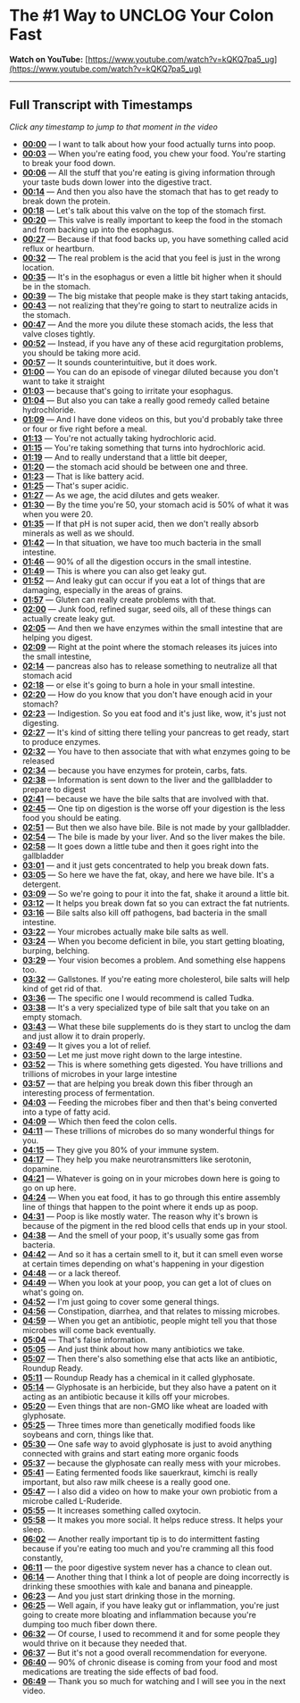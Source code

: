 # The #1 Way to UNCLOG Your Colon Fast

**Watch on YouTube:** [https://www.youtube.com/watch?v=kQKQ7pa5_ug](https://www.youtube.com/watch?v=kQKQ7pa5_ug)

---

## Full Transcript with Timestamps

*Click any timestamp to jump to that moment in the video*

- **[00:00](https://www.youtube.com/watch?v=kQKQ7pa5_ug&t=0s)** — I want to talk about how your food actually turns into poop.
- **[00:03](https://www.youtube.com/watch?v=kQKQ7pa5_ug&t=3s)** — When you're eating food, you chew your food. You're starting to break your food down.
- **[00:06](https://www.youtube.com/watch?v=kQKQ7pa5_ug&t=6s)** — All the stuff that you're eating is giving information through your taste buds down lower into the digestive tract.
- **[00:14](https://www.youtube.com/watch?v=kQKQ7pa5_ug&t=14s)** — And then you also have the stomach that has to get ready to break down the protein.
- **[00:18](https://www.youtube.com/watch?v=kQKQ7pa5_ug&t=18s)** — Let's talk about this valve on the top of the stomach first.
- **[00:20](https://www.youtube.com/watch?v=kQKQ7pa5_ug&t=20s)** — This valve is really important to keep the food in the stomach and from backing up into the esophagus.
- **[00:27](https://www.youtube.com/watch?v=kQKQ7pa5_ug&t=27s)** — Because if that food backs up, you have something called acid reflux or heartburn.
- **[00:32](https://www.youtube.com/watch?v=kQKQ7pa5_ug&t=32s)** — The real problem is the acid that you feel is just in the wrong location.
- **[00:35](https://www.youtube.com/watch?v=kQKQ7pa5_ug&t=35s)** — It's in the esophagus or even a little bit higher when it should be in the stomach.
- **[00:39](https://www.youtube.com/watch?v=kQKQ7pa5_ug&t=39s)** — The big mistake that people make is they start taking antacids,
- **[00:43](https://www.youtube.com/watch?v=kQKQ7pa5_ug&t=43s)** — not realizing that they're going to start to neutralize acids in the stomach.
- **[00:47](https://www.youtube.com/watch?v=kQKQ7pa5_ug&t=47s)** — And the more you dilute these stomach acids, the less that valve closes tightly.
- **[00:52](https://www.youtube.com/watch?v=kQKQ7pa5_ug&t=52s)** — Instead, if you have any of these acid regurgitation problems, you should be taking more acid.
- **[00:57](https://www.youtube.com/watch?v=kQKQ7pa5_ug&t=57s)** — It sounds counterintuitive, but it does work.
- **[01:00](https://www.youtube.com/watch?v=kQKQ7pa5_ug&t=60s)** — You can do an episode of vinegar diluted because you don't want to take it straight
- **[01:03](https://www.youtube.com/watch?v=kQKQ7pa5_ug&t=63s)** — because that's going to irritate your esophagus.
- **[01:04](https://www.youtube.com/watch?v=kQKQ7pa5_ug&t=64s)** — But also you can take a really good remedy called betaine hydrochloride.
- **[01:09](https://www.youtube.com/watch?v=kQKQ7pa5_ug&t=69s)** — And I have done videos on this, but you'd probably take three or four or five right before a meal.
- **[01:13](https://www.youtube.com/watch?v=kQKQ7pa5_ug&t=73s)** — You're not actually taking hydrochloric acid.
- **[01:15](https://www.youtube.com/watch?v=kQKQ7pa5_ug&t=75s)** — You're taking something that turns into hydrochloric acid.
- **[01:19](https://www.youtube.com/watch?v=kQKQ7pa5_ug&t=79s)** — And to really understand that a little bit deeper,
- **[01:20](https://www.youtube.com/watch?v=kQKQ7pa5_ug&t=80s)** — the stomach acid should be between one and three.
- **[01:23](https://www.youtube.com/watch?v=kQKQ7pa5_ug&t=83s)** — That is like battery acid.
- **[01:25](https://www.youtube.com/watch?v=kQKQ7pa5_ug&t=85s)** — That's super acidic.
- **[01:27](https://www.youtube.com/watch?v=kQKQ7pa5_ug&t=87s)** — As we age, the acid dilutes and gets weaker.
- **[01:30](https://www.youtube.com/watch?v=kQKQ7pa5_ug&t=90s)** — By the time you're 50, your stomach acid is 50% of what it was when you were 20.
- **[01:35](https://www.youtube.com/watch?v=kQKQ7pa5_ug&t=95s)** — If that pH is not super acid, then we don't really absorb minerals as well as we should.
- **[01:42](https://www.youtube.com/watch?v=kQKQ7pa5_ug&t=102s)** — In that situation, we have too much bacteria in the small intestine.
- **[01:46](https://www.youtube.com/watch?v=kQKQ7pa5_ug&t=106s)** — 90% of all the digestion occurs in the small intestine.
- **[01:49](https://www.youtube.com/watch?v=kQKQ7pa5_ug&t=109s)** — This is where you can also get leaky gut.
- **[01:52](https://www.youtube.com/watch?v=kQKQ7pa5_ug&t=112s)** — And leaky gut can occur if you eat a lot of things that are damaging, especially in the areas of grains.
- **[01:57](https://www.youtube.com/watch?v=kQKQ7pa5_ug&t=117s)** — Gluten can really create problems with that.
- **[02:00](https://www.youtube.com/watch?v=kQKQ7pa5_ug&t=120s)** — Junk food, refined sugar, seed oils, all of these things can actually create leaky gut.
- **[02:05](https://www.youtube.com/watch?v=kQKQ7pa5_ug&t=125s)** — And then we have enzymes within the small intestine that are helping you digest.
- **[02:09](https://www.youtube.com/watch?v=kQKQ7pa5_ug&t=129s)** — Right at the point where the stomach releases its juices into the small intestine,
- **[02:14](https://www.youtube.com/watch?v=kQKQ7pa5_ug&t=134s)** — pancreas also has to release something to neutralize all that stomach acid
- **[02:18](https://www.youtube.com/watch?v=kQKQ7pa5_ug&t=138s)** — or else it's going to burn a hole in your small intestine.
- **[02:20](https://www.youtube.com/watch?v=kQKQ7pa5_ug&t=140s)** — How do you know that you don't have enough acid in your stomach?
- **[02:23](https://www.youtube.com/watch?v=kQKQ7pa5_ug&t=143s)** — Indigestion. So you eat food and it's just like, wow, it's just not digesting.
- **[02:27](https://www.youtube.com/watch?v=kQKQ7pa5_ug&t=147s)** — It's kind of sitting there telling your pancreas to get ready, start to produce enzymes.
- **[02:32](https://www.youtube.com/watch?v=kQKQ7pa5_ug&t=152s)** — You have to then associate that with what enzymes going to be released
- **[02:34](https://www.youtube.com/watch?v=kQKQ7pa5_ug&t=154s)** — because you have enzymes for protein, carbs, fats.
- **[02:38](https://www.youtube.com/watch?v=kQKQ7pa5_ug&t=158s)** — Information is sent down to the liver and the gallbladder to prepare to digest
- **[02:41](https://www.youtube.com/watch?v=kQKQ7pa5_ug&t=161s)** — because we have the bile salts that are involved with that.
- **[02:45](https://www.youtube.com/watch?v=kQKQ7pa5_ug&t=165s)** — One tip on digestion is the worse off your digestion is the less food you should be eating.
- **[02:51](https://www.youtube.com/watch?v=kQKQ7pa5_ug&t=171s)** — But then we also have bile. Bile is not made by your gallbladder.
- **[02:54](https://www.youtube.com/watch?v=kQKQ7pa5_ug&t=174s)** — The bile is made by your liver. And so the liver makes the bile.
- **[02:58](https://www.youtube.com/watch?v=kQKQ7pa5_ug&t=178s)** — It goes down a little tube and then it goes right into the gallbladder
- **[03:01](https://www.youtube.com/watch?v=kQKQ7pa5_ug&t=181s)** — and it just gets concentrated to help you break down fats.
- **[03:05](https://www.youtube.com/watch?v=kQKQ7pa5_ug&t=185s)** — So here we have the fat, okay, and here we have bile. It's a detergent.
- **[03:09](https://www.youtube.com/watch?v=kQKQ7pa5_ug&t=189s)** — So we're going to pour it into the fat, shake it around a little bit.
- **[03:12](https://www.youtube.com/watch?v=kQKQ7pa5_ug&t=192s)** — It helps you break down fat so you can extract the fat nutrients.
- **[03:16](https://www.youtube.com/watch?v=kQKQ7pa5_ug&t=196s)** — Bile salts also kill off pathogens, bad bacteria in the small intestine.
- **[03:22](https://www.youtube.com/watch?v=kQKQ7pa5_ug&t=202s)** — Your microbes actually make bile salts as well.
- **[03:24](https://www.youtube.com/watch?v=kQKQ7pa5_ug&t=204s)** — When you become deficient in bile, you start getting bloating, burping, belching.
- **[03:29](https://www.youtube.com/watch?v=kQKQ7pa5_ug&t=209s)** — Your vision becomes a problem. And something else happens too.
- **[03:32](https://www.youtube.com/watch?v=kQKQ7pa5_ug&t=212s)** — Gallstones. If you're eating more cholesterol, bile salts will help kind of get rid of that.
- **[03:36](https://www.youtube.com/watch?v=kQKQ7pa5_ug&t=216s)** — The specific one I would recommend is called Tudka.
- **[03:38](https://www.youtube.com/watch?v=kQKQ7pa5_ug&t=218s)** — It's a very specialized type of bile salt that you take on an empty stomach.
- **[03:43](https://www.youtube.com/watch?v=kQKQ7pa5_ug&t=223s)** — What these bile supplements do is they start to unclog the dam and just allow it to drain properly.
- **[03:49](https://www.youtube.com/watch?v=kQKQ7pa5_ug&t=229s)** — It gives you a lot of relief.
- **[03:50](https://www.youtube.com/watch?v=kQKQ7pa5_ug&t=230s)** — Let me just move right down to the large intestine.
- **[03:52](https://www.youtube.com/watch?v=kQKQ7pa5_ug&t=232s)** — This is where something gets digested. You have trillions and trillions of microbes in your large intestine
- **[03:57](https://www.youtube.com/watch?v=kQKQ7pa5_ug&t=237s)** — that are helping you break down this fiber through an interesting process of fermentation.
- **[04:03](https://www.youtube.com/watch?v=kQKQ7pa5_ug&t=243s)** — Feeding the microbes fiber and then that's being converted into a type of fatty acid.
- **[04:09](https://www.youtube.com/watch?v=kQKQ7pa5_ug&t=249s)** — Which then feed the colon cells.
- **[04:11](https://www.youtube.com/watch?v=kQKQ7pa5_ug&t=251s)** — These trillions of microbes do so many wonderful things for you.
- **[04:15](https://www.youtube.com/watch?v=kQKQ7pa5_ug&t=255s)** — They give you 80% of your immune system.
- **[04:17](https://www.youtube.com/watch?v=kQKQ7pa5_ug&t=257s)** — They help you make neurotransmitters like serotonin, dopamine.
- **[04:21](https://www.youtube.com/watch?v=kQKQ7pa5_ug&t=261s)** — Whatever is going on in your microbes down here is going to go on up here.
- **[04:24](https://www.youtube.com/watch?v=kQKQ7pa5_ug&t=264s)** — When you eat food, it has to go through this entire assembly line of things that happen to the point where it ends up as poop.
- **[04:31](https://www.youtube.com/watch?v=kQKQ7pa5_ug&t=271s)** — Poop is like mostly water. The reason why it's brown is because of the pigment in the red blood cells that ends up in your stool.
- **[04:38](https://www.youtube.com/watch?v=kQKQ7pa5_ug&t=278s)** — And the smell of your poop, it's usually some gas from bacteria.
- **[04:42](https://www.youtube.com/watch?v=kQKQ7pa5_ug&t=282s)** — And so it has a certain smell to it, but it can smell even worse at certain times depending on what's happening in your digestion
- **[04:48](https://www.youtube.com/watch?v=kQKQ7pa5_ug&t=288s)** — or a lack thereof.
- **[04:49](https://www.youtube.com/watch?v=kQKQ7pa5_ug&t=289s)** — When you look at your poop, you can get a lot of clues on what's going on.
- **[04:52](https://www.youtube.com/watch?v=kQKQ7pa5_ug&t=292s)** — I'm just going to cover some general things.
- **[04:56](https://www.youtube.com/watch?v=kQKQ7pa5_ug&t=296s)** — Constipation, diarrhea, and that relates to missing microbes.
- **[04:59](https://www.youtube.com/watch?v=kQKQ7pa5_ug&t=299s)** — When you get an antibiotic, people might tell you that those microbes will come back eventually.
- **[05:04](https://www.youtube.com/watch?v=kQKQ7pa5_ug&t=304s)** — That's false information.
- **[05:05](https://www.youtube.com/watch?v=kQKQ7pa5_ug&t=305s)** — And just think about how many antibiotics we take.
- **[05:07](https://www.youtube.com/watch?v=kQKQ7pa5_ug&t=307s)** — Then there's also something else that acts like an antibiotic, Roundup Ready.
- **[05:11](https://www.youtube.com/watch?v=kQKQ7pa5_ug&t=311s)** — Roundup Ready has a chemical in it called glyphosate.
- **[05:14](https://www.youtube.com/watch?v=kQKQ7pa5_ug&t=314s)** — Glyphosate is an herbicide, but they also have a patent on it acting as an antibiotic because it kills off your microbes.
- **[05:20](https://www.youtube.com/watch?v=kQKQ7pa5_ug&t=320s)** — Even things that are non-GMO like wheat are loaded with glyphosate.
- **[05:25](https://www.youtube.com/watch?v=kQKQ7pa5_ug&t=325s)** — Three times more than genetically modified foods like soybeans and corn, things like that.
- **[05:30](https://www.youtube.com/watch?v=kQKQ7pa5_ug&t=330s)** — One safe way to avoid glyphosate is just to avoid anything connected with grains and start eating more organic foods
- **[05:37](https://www.youtube.com/watch?v=kQKQ7pa5_ug&t=337s)** — because the glyphosate can really mess with your microbes.
- **[05:41](https://www.youtube.com/watch?v=kQKQ7pa5_ug&t=341s)** — Eating fermented foods like sauerkraut, kimchi is really important, but also raw milk cheese is a really good one.
- **[05:47](https://www.youtube.com/watch?v=kQKQ7pa5_ug&t=347s)** — I also did a video on how to make your own probiotic from a microbe called L-Ruderide.
- **[05:55](https://www.youtube.com/watch?v=kQKQ7pa5_ug&t=355s)** — It increases something called oxytocin.
- **[05:58](https://www.youtube.com/watch?v=kQKQ7pa5_ug&t=358s)** — It makes you more social. It helps reduce stress. It helps your sleep.
- **[06:02](https://www.youtube.com/watch?v=kQKQ7pa5_ug&t=362s)** — Another really important tip is to do intermittent fasting because if you're eating too much and you're cramming all this food constantly,
- **[06:11](https://www.youtube.com/watch?v=kQKQ7pa5_ug&t=371s)** — the poor digestive system never has a chance to clean out.
- **[06:14](https://www.youtube.com/watch?v=kQKQ7pa5_ug&t=374s)** — Another thing that I think a lot of people are doing incorrectly is drinking these smoothies with kale and banana and pineapple.
- **[06:23](https://www.youtube.com/watch?v=kQKQ7pa5_ug&t=383s)** — And you just start drinking those in the morning.
- **[06:25](https://www.youtube.com/watch?v=kQKQ7pa5_ug&t=385s)** — Well again, if you have leaky gut or inflammation, you're just going to create more bloating and inflammation because you're dumping too much fiber down there.
- **[06:32](https://www.youtube.com/watch?v=kQKQ7pa5_ug&t=392s)** — Of course, I used to recommend it and for some people they would thrive on it because they needed that.
- **[06:37](https://www.youtube.com/watch?v=kQKQ7pa5_ug&t=397s)** — But it's not a good overall recommendation for everyone.
- **[06:40](https://www.youtube.com/watch?v=kQKQ7pa5_ug&t=400s)** — 90% of chronic disease is coming from your food and most medications are treating the side effects of bad food.
- **[06:49](https://www.youtube.com/watch?v=kQKQ7pa5_ug&t=409s)** — Thank you so much for watching and I will see you in the next video.
